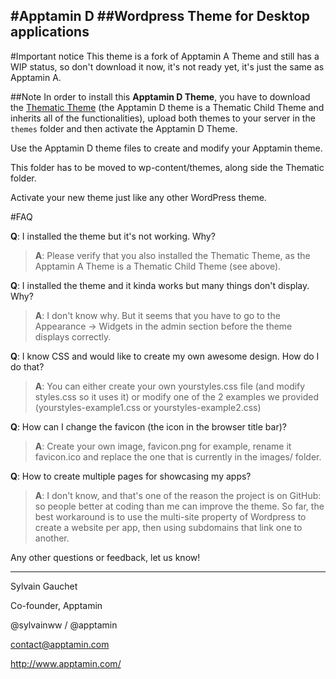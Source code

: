 #Apptamin D
##Wordpress Theme for **D**esktop applications
---
#Important notice
This theme is a fork of Apptamin A Theme and still has a WIP status, so don't download it now, it's not ready yet, it's just the same as Apptamin A.

##Note
In order to install this **Apptamin D Theme**, 
you have to download the [Thematic Theme](http://wordpress.org/extend/themes/thematic) 
(the Apptamin D theme is a Thematic Child Theme 
and inherits all of the functionalities), 
upload both themes to your server in the `themes` folder 
and then activate the Apptamin D Theme.

Use the Apptamin D theme files to create and modify your Apptamin theme. 

This folder has to be moved to wp-content/themes, along side the Thematic folder.

Activate your new theme just like any other WordPress theme.

#FAQ

**Q**: I installed the theme but it's not working. Why?

> **A**: Please verify that you also installed the Thematic Theme, as the Apptamin A Theme is a Thematic Child Theme (see above).

**Q**: I installed the theme and it kinda works but many things don't display. Why?

> **A**: I don't know why. But it seems that you have to go to the Appearance -> Widgets 
in the admin section before the theme displays correctly.

**Q**: I know CSS and would like to create my own awesome design. How do I do that?

> **A**: You can either create your own yourstyles.css file (and modify styles.css so it uses it)
or modify one of the 2 examples we provided (yourstyles-example1.css or yourstyles-example2.css)

**Q**: How can I change the favicon (the icon in the browser title bar)?

> **A**: Create your own image, favicon.png for example, rename it favicon.ico and replace the one 
that is currently in the images/ folder.

**Q**: How to create multiple pages for showcasing my apps?

> **A**: I don't know, and that's one of the reason the project is on GitHub:
so people better at coding than me can improve the theme.
So far, the best workaround is to use the multi-site property of Wordpress
to create a website per app, then using subdomains that link one to another.

Any other questions or feedback, let us know!

---
Sylvain Gauchet

Co-founder, Apptamin

@sylvainww / @apptamin

contact@apptamin.com

http://www.apptamin.com/